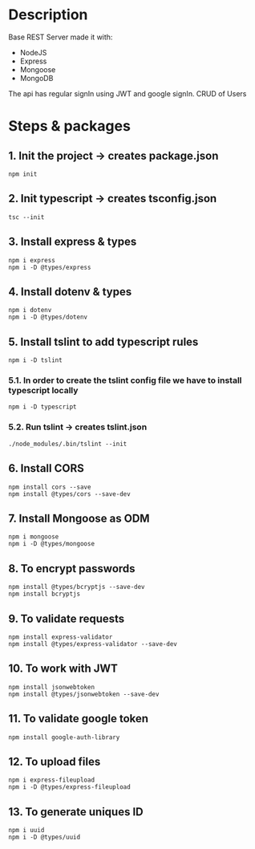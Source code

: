 # Description

Base REST Server made it with:

- NodeJS
- Express
- Mongoose
- MongoDB

The api has regular signIn using JWT and google signIn.
CRUD of Users

# Steps & packages

## 1. Init the project -> creates package.json
~~~
npm init
~~~
## 2. Init typescript -> creates tsconfig.json
~~~
tsc --init
~~~
## 3. Install express & types
~~~
npm i express
npm i -D @types/express
~~~
## 4. Install dotenv & types
~~~
npm i dotenv
npm i -D @types/dotenv
~~~
## 5. Install tslint to add typescript rules
~~~
npm i -D tslint
~~~
### 5.1. In order to create the tslint config file we have to install typescript locally
~~~
npm i -D typescript
~~~
### 5.2. Run tslint -> creates tslint.json
~~~
./node_modules/.bin/tslint --init
~~~
## 6. Install CORS
~~~
npm install cors --save
npm install @types/cors --save-dev
~~~
## 7. Install Mongoose as ODM
~~~
npm i mongoose
npm i -D @types/mongoose
~~~
## 8. To encrypt passwords
~~~
npm install @types/bcryptjs --save-dev
npm install bcryptjs
~~~
## 9. To validate requests
~~~
npm install express-validator
npm install @types/express-validator --save-dev
~~~
## 10. To work with JWT
~~~
npm install jsonwebtoken
npm install @types/jsonwebtoken --save-dev
~~~
## 11. To validate google token
~~~
npm install google-auth-library
~~~

## 12. To upload files
~~~
npm i express-fileupload
npm i -D @types/express-fileupload
~~~

## 13. To generate uniques ID
~~~
npm i uuid
npm i -D @types/uuid
~~~

